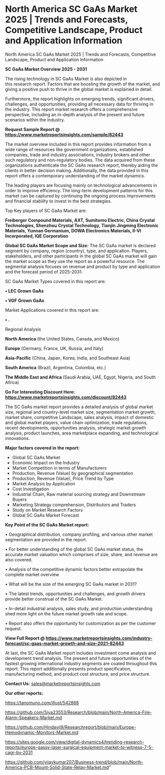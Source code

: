 # North America SC GaAs Market 2025 | Trends and Forecasts, Competitive Landscape, Product and Application Information
North America SC GaAs Market 2025 | Trends and Forecasts, Competitive Landscape, Product and Application Information

<Strong> SC GaAs Market Overview 2025 - 2031</strong>

The rising technology in SC GaAs Market is also depicted in this research report. Factors that are boosting the growth of the market, and giving a positive push to thrive in the global market is explained in detail.

Furthermore, the report highlights on emerging trends, significant drivers, challenges, and opportunities, providing all necessary data for thriving in the industry. This report market research offers a comprehensive perspective, including an in-depth analysis of the present and future scenarios within the industry.

<strong>Request Sample Report @ <a href=https://www.marketreportsinsights.com/sample/82443>https://www.marketreportsinsights.com/sample/82443</a></strong>

The market overview included in this report provides information from a wide range of resources like government organizations, established companies, trade and industry associations, industry brokers and other such regulatory and non-regulatory bodies. The data acquired from these organizations authenticate the SC GaAs research report, thereby aiding the clients in better decision making. Additionally, the data provided in this report offers a contemporary understanding of the market dynamics.

The leading players are focusing mainly on technological advancements in order to improve efficiency. The long-term development patterns for this market can be captured by continuing the ongoing process improvements and financial stability to invest in the best strategies.

Top Key players of SC GaAs Market are:

<strong>Freiberger Compound Materials, AXT, Sumitomo Electric, China Crystal Technologies, Shenzhou Crystal Technology, Tianjin Jingming Electronic Materials, Yunnan Germanium, DOWA Electronics Materials, II-VI Incorporated, IQE Corporation</strong>

<strong><b>Global SC GaAs Market Scope and Size:</b></strong>
The SC GaAs market is declared segment by company, region (country), type, and application. Players, stakeholders, and other participants in the global SC GaAs market will gain the market scope as they use the report as a powerful resource. The segmental analysis focuses on revenue and product by type and application and the forecast period of 2025-2031.

SC GaAs Market Types covered in this report are:

<strong>• LEC Grown GaAs

• VGF Grown GaAs</strong>

Market Applications covered in this report are:

<strong>• .</strong> 

Regional Analysis

<strong>North America</strong> (the United States, Canada, and Mexico)

<strong>Europe</strong> (Germany, France, UK, Russia, and Italy)

<strong>Asia-Pacific</strong> (China, Japan, Korea, India, and Southeast Asia)

<strong>South America</strong> (Brazil, Argentina, Colombia, etc.)

<strong>The Middle East and Africa</strong> (Saudi Arabia, UAE, Egypt, Nigeria, and South Africa)

<strong>Go For Interesting Discount Here: <a href=https://www.marketreportsinsights.com/discount/82443>https://www.marketreportsinsights.com/discount/82443</a></strong>

The SC GaAs market report provides a detailed analysis of global market size, regional and country-level market size, segmentation market growth, market share, competitive Landscape, sales analysis, impact of domestic and global market players, value chain optimization, trade regulations, recent developments, opportunities analysis, strategic market growth analysis, product launches, area marketplace expanding, and technological innovations.

<strong><b>Major factors covered in the report:</b></strong>
<ul>
  <li>Global SC GaAs Market </li>
  <li>Economic Impact on the Industry</li>
  <li>Market Competition in terms of Manufacturers</li>
  <li>Production, Revenue (Value) by geographical segmentation</li>
  <li>Production, Revenue (Value), Price Trend by Type</li>
  <li>Market Analysis by Application</li>
  <li>Cost Investigation</li>
  <li>Industrial Chain, Raw material sourcing strategy and Downstream Buyers</li>
  <li>Marketing Strategy comprehension, Distributors and Traders</li>
  <li>Study on Market Research Factors</li>
  <li>Global SC GaAs Market Forecast</li>
</ul>

<strong><b>Key Point of the SC GaAs Market report:</b></strong>

• Geographical distribution, company profiling, and various other market segmentation are provided in the report.

• For better understanding of the global SC GaAs market status, the accurate market valuation which comprises of size, share, and revenue are also covered.

• Analysis of the competitive dynamic factors better extrapolate the complete market overview

• What will be the size of the emerging SC GaAs market in 2031?

• The latest trends, opportunities and challenges, and growth drivers provide better construal of the SC GaAs Market.

• In-detail industrial analysis, sales study, and production understanding shed more light on the future market growth rate and scope.

• Report also offers the opportunity for customization as per the customer request.

<strong><b>View Full Report @ <a href=https://www.marketreportsinsights.com/industry-forecast/sc-gaas-market-growth-and-size-2021-82443>https://www.marketreportsinsights.com/industry-forecast/sc-gaas-market-growth-and-size-2021-82443</a></b></strong>


At last, the SC GaAs Market report includes investment come analysis and development trend analysis. The present and future opportunities of the fastest growing international industry segments are coated throughout this report. This report additionally presents product specification, manufacturing method, and product cost structure, and price structure.

<strong>Contact Us:</strong>
sales@marketreportsinsights.com

<strong>Our other reports:</strong>

<a href=https://tanomuno.com/illust/542868>https://tanomuno.com/illust/542868</a>

<a href=https://github.com/Siya23553/Research/blob/main/North-America-Fire-Alarm-Speakers-Market.md>https://github.com/Siya23553/Research/blob/main/North-America-Fire-Alarm-Speakers-Market.md</a>

<a href=https://github.com/Hindavii9/Researchreport/blob/main/Europe-Hemodynamic-Monitors-Market.md>https://github.com/Hindavii9/Researchreport/blob/main/Europe-Hemodynamic-Monitors-Market.md</a>

<a href=https://sites.google.com/view/digital-dynamics4/trending-research-reports/europe-gassy-laser-surgical-equipment-market-to-witness-7-5-cagr-by-2031>https://sites.google.com/view/digital-dynamics4/trending-research-reports/europe-gassy-laser-surgical-equipment-market-to-witness-7-5-cagr-by-2031</a>

<a href=https://github.com/vijaykumar207/Business-trend/blob/main/North-America-PCB-Mount-Solid-State-Relay-Market.md>https://github.com/vijaykumar207/Business-trend/blob/main/North-America-PCB-Mount-Solid-State-Relay-Market.md</a>"
